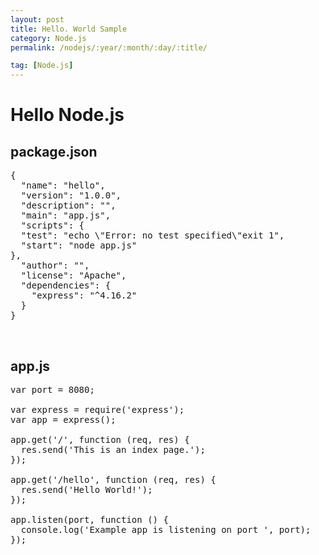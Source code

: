 ```yaml
---
layout: post
title: Hello. World Sample
category: Node.js
permalink: /nodejs/:year/:month/:day/:title/

tag: [Node.js]
---
```

# Hello Node.js

## package.json

<pre class="prettyprint">
{
  "name": "hello",
  "version": "1.0.0",
  "description": "",
  "main": "app.js",
  "scripts": {
  "test": "echo \"Error: no test specified\"exit 1",
  "start": "node app.js"
},
  "author": "",
  "license": "Apache",
  "dependencies": {
    "express": "^4.16.2"
  }
}
</pre>

<br>

## app.js

<pre class="prettyprint">
var port = 8080;

var express = require('express');
var app = express();

app.get('/', function (req, res) {
  res.send('This is an index page.');
});

app.get('/hello', function (req, res) {
  res.send('Hello World!');
});

app.listen(port, function () {
  console.log('Example app is listening on port ', port);
});
</pre>